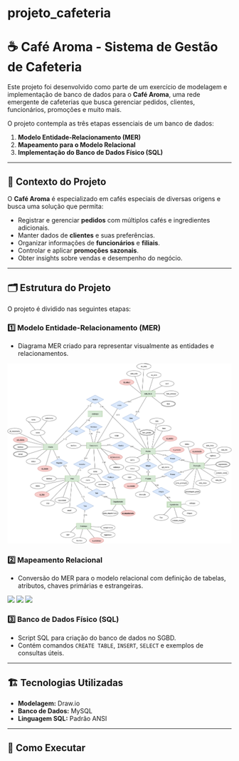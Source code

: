 # projeto_cafeteria

# ☕ Café Aroma - Sistema de Gestão de Cafeteria  

Este projeto foi desenvolvido como parte de um exercício de modelagem e implementação de banco de dados para o **Café Aroma**, uma rede emergente de cafeterias que busca gerenciar pedidos, clientes, funcionários, promoções e muito mais.  

O projeto contempla as três etapas essenciais de um banco de dados:  
1. **Modelo Entidade-Relacionamento (MER)**  
2. **Mapeamento para o Modelo Relacional**  
3. **Implementação do Banco de Dados Físico (SQL)**  

---

## 📌 Contexto do Projeto
O **Café Aroma** é especializado em cafés especiais de diversas origens e busca uma solução que permita:  
- Registrar e gerenciar **pedidos** com múltiplos cafés e ingredientes adicionais.  
- Manter dados de **clientes** e suas preferências.  
- Organizar informações de **funcionários** e **filiais**.  
- Controlar e aplicar **promoções sazonais**.  
- Obter insights sobre vendas e desempenho do negócio.  

---

## 🗂 Estrutura do Projeto
O projeto é dividido nas seguintes etapas:  

### 1️⃣ **Modelo Entidade-Relacionamento (MER)**  
- Diagrama MER criado para representar visualmente as entidades e relacionamentos.

![Alt text](https://raw.githubusercontent.com/gababreu00/projeto_cafeteria/refs/heads/main/img/MER%20Cafe%20Aroma%20-%20Gabriel%20Abreu.drawio.png)

### 2️⃣ **Mapeamento Relacional**  
- Conversão do MER para o modelo relacional com definição de tabelas, atributos, chaves primárias e estrangeiras.  

![](https://raw.githubusercontent.com/gababreu00/projeto_cafeteria/refs/heads/main/img/Mapeamento%20Caf%C3%A9%20Aroma1%20v2.png)
![](https://raw.githubusercontent.com/gababreu00/projeto_cafeteria/refs/heads/main/img/Mapeamento%20Caf%C3%A9%20Aroma%202.png)
![](https://github.com/gababreu00/projeto_cafeteria/blob/main/img/Mapeamento%20Caf%C3%A9%20Aroma%203.png)

### 3️⃣ **Banco de Dados Físico (SQL)**  
- Script SQL para criação do banco de dados no SGBD.  
- Contém comandos `CREATE TABLE`, `INSERT`, `SELECT` e exemplos de consultas úteis.

---

## 🏗 Tecnologias Utilizadas
- **Modelagem:** Draw.io
- **Banco de Dados:** MySQL  
- **Linguagem SQL:** Padrão ANSI  

---

## 🚀 Como Executar
